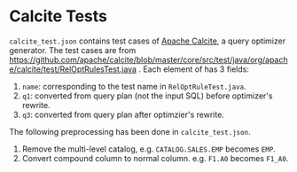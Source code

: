 Calcite Tests
=============

`calcite_test.json` contains test cases of [Apache Calcite](https://calcite.apache.org/), a query optimizer generator. The test cases are from https://github.com/apache/calcite/blob/master/core/src/test/java/org/apache/calcite/test/RelOptRulesTest.java . Each element of has 3 fields:

1. `name`: corresponding to the test name in `RelOptRuleTest.java`.
2. `q1`: converted from query plan (not the input SQL) before optimizer's rewrite.
3. `q3`: converted from query plan after optimzier's rewrite.

The following preprocessing has been done in `calcite_test.json`.

1. Remove the multi-level catalog, e.g. `CATALOG.SALES.EMP` becomes `EMP`.
2. Convert compound column to normal column. e.g. `F1.A0` becomes `F1_A0`.